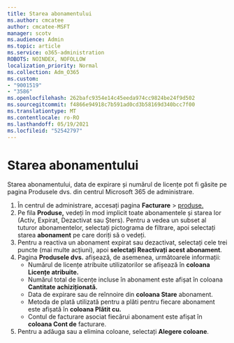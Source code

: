 ```yaml
---
title: Starea abonamentului
ms.author: cmcatee
author: cmcatee-MSFT
manager: scotv
ms.audience: Admin
ms.topic: article
ms.service: o365-administration
ROBOTS: NOINDEX, NOFOLLOW
localization_priority: Normal
ms.collection: Adm_O365
ms.custom:
- "9001519"
- "3586"
ms.openlocfilehash: 262bafc9354e14c45eeda974cc9824be24f9d502
ms.sourcegitcommit: f4866e94918c7b591ad0cd3b58169d340bcc7f00
ms.translationtype: MT
ms.contentlocale: ro-RO
ms.lasthandoff: 05/19/2021
ms.locfileid: "52542797"
---
```

# <a name="subscription-status"></a>Starea abonamentului

Starea abonamentului, data de expirare și numărul  de licențe pot fi găsite pe pagina Produsele dvs. din centrul Microsoft 365 de administrare.

1. În centrul de administrare, accesați pagina **Facturare**  >  [produse.](https://go.microsoft.com/fwlink/p/?linkid=842054)
2. Pe fila **Produse,** vedeți în mod implicit toate abonamentele și starea lor (Activ, Expirat, Dezactivat sau Șters). Pentru a vedea un subset al tuturor abonamentelor, selectați pictograma de filtrare, apoi selectați starea **abonament** pe care doriți să o vedeți.
3. Pentru a reactiva un abonament expirat sau dezactivat, selectați cele trei puncte (mai multe acțiuni), apoi **selectați Reactivați acest abonament**.
4. Pagina **Produsele dvs.** afișează, de asemenea, următoarele informații:
    - Numărul de licențe atribuite utilizatorilor se afișează în **coloana Licențe atribuite.**
    - Numărul total de licențe incluse în abonament este afișat în coloana **Cantitate achiziționată.**
    - Data de expirare sau de reînnoire din **coloana Stare** abonament.
    - Metoda de plată utilizată pentru a plăti pentru fiecare abonament este afișată în **coloana Plătit cu.**
    - Contul de facturare asociat fiecărui abonament este afișat în **coloana Cont de** facturare.
5. Pentru a adăuga sau a elimina coloane, selectați **Alegere coloane**.